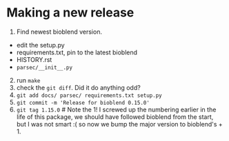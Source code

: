 # Making a new release

1. Find newest bioblend version.
  - edit the setup.py
  - requirements.txt, pin to the latest bioblend
  - HISTORY.rst
  - `parsec/__init__.py`
2. run `make`
3. check the `git diff`. Did it do anything odd?
4. `git add docs/ parsec/ requirements.txt setup.py`
5. `git commit -m 'Release for bioblend 0.15.0'`
6. `git tag 1.15.0` # Note the 1!  I screwed up the numbering earlier in the life of this package, we should have followed bioblend from the start, but I was not smart :( so now we bump the major version to bioblend's + 1.
